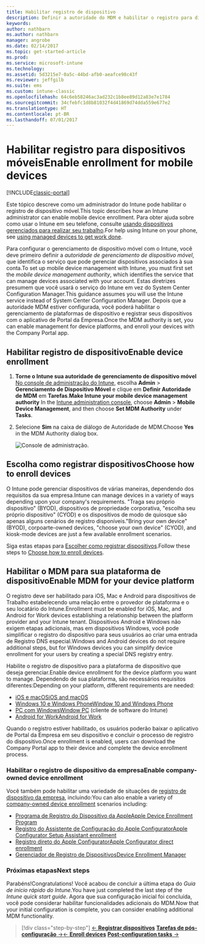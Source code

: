 ```yaml
---
title: Habilitar registro de dispositivo
description: Definir a autoridade do MDM e habilitar o registro para dispositivos iOS, Windows, Android e Mac.
keywords: 
author: nathbarn
ms.author: nathbarn
manager: angrobe
ms.date: 02/14/2017
ms.topic: get-started-article
ms.prod: 
ms.service: microsoft-intune
ms.technology: 
ms.assetid: 5d3215e7-0a5c-44bd-afb0-aeafce98c43f
ms.reviewer: jeffgilb
ms.suite: ems
ms.custom: intune-classic
ms.openlocfilehash: 64c6eb58246ac3ad232c1b8ee89d12a83e7e1784
ms.sourcegitcommit: 34cfebfc1d8b81032f4d41869d74dda559e677e2
ms.translationtype: HT
ms.contentlocale: pt-BR
ms.lasthandoff: 07/01/2017
---
```

# <span data-ttu-id="54810-103">Habilitar registro para dispositivos móveis</span><span class="sxs-lookup"><span data-stu-id="54810-103">Enable enrollment for mobile devices</span></span>
<a id="enable-enrollment-for-mobile-devices" class="xliff"></a>

[!INCLUDE[classic-portal](../includes/classic-portal.md)]

<span data-ttu-id="54810-104">Este tópico descreve como um administrador do Intune pode habilitar o registro de dispositivo móvel.</span><span class="sxs-lookup"><span data-stu-id="54810-104">This topic describes how an Intune administrator can enable mobile device enrollment.</span></span> <span data-ttu-id="54810-105">Para obter ajuda sobre como usar o Intune em seu telefone, consulte [usando dispositivos gerenciados para realizar seu trabalho](https://docs.microsoft.com/intune-user-help/company-portal-frequently-asked-questions).</span><span class="sxs-lookup"><span data-stu-id="54810-105">For help using Intune on your phone, see [using managed devices to get work done](https://docs.microsoft.com/intune-user-help/company-portal-frequently-asked-questions).</span></span>

<span data-ttu-id="54810-106">Para configurar o gerenciamento de dispositivo móvel com o Intune, você deve primeiro definir a *autoridade de gerenciamento de dispositivo móvel*, que identifica o serviço que pode gerenciar dispositivos associados à sua conta.</span><span class="sxs-lookup"><span data-stu-id="54810-106">To set up mobile device management with Intune, you must first set the *mobile device management authority*, which identifies the service that can manage devices associated with your account.</span></span> <span data-ttu-id="54810-107">Estas diretrizes presumem que você usará o serviço do Intune em vez do System Center Configuration Manager.</span><span class="sxs-lookup"><span data-stu-id="54810-107">This guidance assumes you will use the Intune service instead of System Center Configuration Manager.</span></span> <span data-ttu-id="54810-108">Depois que a autoridade MDM estiver configurada, você poderá habilitar o gerenciamento de plataformas de dispositivo e registrar seus dispositivos com o aplicativo de Portal da Empresa.</span><span class="sxs-lookup"><span data-stu-id="54810-108">Once the MDM authority is set, you can enable management for device platforms, and enroll your devices with the Company Portal app.</span></span>

## <span data-ttu-id="54810-109">Habilitar registro de dispositivo</span><span class="sxs-lookup"><span data-stu-id="54810-109">Enable device enrollment</span></span>
<a id="enable-device-enrollment" class="xliff"></a>

1. <span data-ttu-id="54810-110">**Torne o Intune sua autoridade de gerenciamento de dispositivo móvel** [No console de administração do Intune](https://manage.microsoft.com/), escolha **Admin** > **Gerenciamento de Dispositivo Móvel** e clique em **Definir Autoridade de MDM** em **Tarefas**.</span><span class="sxs-lookup"><span data-stu-id="54810-110">**Make Intune your mobile device management authority** In the [Intune administration console](https://manage.microsoft.com/), choose **Admin** > **Mobile Device Management**, and then choose **Set MDM Authority** under **Tasks**.</span></span>  

2. <span data-ttu-id="54810-111">Selecione **Sim** na caixa de diálogo de Autoridade de MDM.</span><span class="sxs-lookup"><span data-stu-id="54810-111">Choose **Yes** in the MDM Authority dialog box.</span></span>

    ![Console de administração.](../media/intune-mdm-authority.png)

## <span data-ttu-id="54810-114">Escolha como registrar dispositivos</span><span class="sxs-lookup"><span data-stu-id="54810-114">Choose how to enroll devices</span></span>
<a id="choose-how-to-enroll-devices" class="xliff"></a>

<span data-ttu-id="54810-115">O Intune pode gerenciar dispositivos de várias maneiras, dependendo dos requisitos da sua empresa.</span><span class="sxs-lookup"><span data-stu-id="54810-115">Intune can manage devices in a variety of ways depending upon your company's requirements.</span></span> <span data-ttu-id="54810-116">"Traga seu próprio dispositivo" (BYOD), dispositivos de propriedade corporativa, "escolha seu próprio dispositivo" (CYOD) e os dispositivos de modo de quiosque são apenas alguns cenários de registro disponíveis.</span><span class="sxs-lookup"><span data-stu-id="54810-116">"Bring your own device" (BYOD), corpoarte-owned devices, "choose your own device" (CYOD), and kiosk-mode devices are just a few available enrollment scenarios.</span></span>

<span data-ttu-id="54810-117">Siga estas etapas para [Escolher como registrar dispositivos](choose-how-to-enroll-devices1.md).</span><span class="sxs-lookup"><span data-stu-id="54810-117">Follow these steps to [Choose how to enroll devices](choose-how-to-enroll-devices1.md).</span></span>

## <span data-ttu-id="54810-118">Habilitar o MDM para sua plataforma de dispositivo</span><span class="sxs-lookup"><span data-stu-id="54810-118">Enable MDM for your device platform</span></span>
<a id="enable-mdm-for-your-device-platform" class="xliff"></a>
<span data-ttu-id="54810-119">O registro deve ser habilitado para iOS, Mac e Android para dispositivos de Trabalho estabelecendo uma relação entre o provedor de plataforma e o seu locatário do Intune.</span><span class="sxs-lookup"><span data-stu-id="54810-119">Enrollment must be enabled for iOS, Mac, and Android for Work devices establishing a relationship between the platform provider and your Intune tenant.</span></span> <span data-ttu-id="54810-120">Dispositivos Android e Windows não exigem etapas adicionais, mas em dispositivos Windows, você pode simplificar o registro do dispositivo para seus usuários ao criar uma entrada de Registro DNS especial.</span><span class="sxs-lookup"><span data-stu-id="54810-120">Windows and Android devices do not require additional steps, but for Windows devices you can simplify device enrollment for your users by creating a special DNS registry entry.</span></span>

<span data-ttu-id="54810-121">Habilite o registro de dispositivo para a plataforma de dispositivo que deseja gerenciar.</span><span class="sxs-lookup"><span data-stu-id="54810-121">Enable device enrollment for the device platform you want to manage.</span></span> <span data-ttu-id="54810-122">Dependendo de sua plataforma, são necessários requisitos diferentes:</span><span class="sxs-lookup"><span data-stu-id="54810-122">Depending on your platform, different requirements are needed:</span></span>

- [<span data-ttu-id="54810-123">iOS e macOS</span><span class="sxs-lookup"><span data-stu-id="54810-123">iOS and macOS</span></span>](/intune-classic/deploy-use/set-up-ios-and-mac-management-with-microsoft-intune)
- [<span data-ttu-id="54810-124">Windows 10 e Windows Phone</span><span class="sxs-lookup"><span data-stu-id="54810-124">Window 10 and Windows Phone</span></span>](/intune-classic/deploy-use/set-up-windows-device-management-with-microsoft-intune)
- [<span data-ttu-id="54810-125">PC com Windows</span><span class="sxs-lookup"><span data-stu-id="54810-125">Window PC</span></span>](/intune-classic/deploy-use/manage-windows-pcs-with-microsoft-intune) (cliente de software do Intune)
- [<span data-ttu-id="54810-126">Android for Work</span><span class="sxs-lookup"><span data-stu-id="54810-126">Android for Work</span></span>](/intune-classic/deploy-use/set-up-android-for-work)

<span data-ttu-id="54810-127">Quando o registro estiver habilitado, os usuários poderão baixar o aplicativo de Portal da Empresa em seu dispositivo e concluir o processo de registro do dispositivo.</span><span class="sxs-lookup"><span data-stu-id="54810-127">Once enrollment is enabled, users can download the Company Portal app to their device and complete the device enrollment process.</span></span>

### <span data-ttu-id="54810-128">Habilitar o registro de dispositivo da empresa</span><span class="sxs-lookup"><span data-stu-id="54810-128">Enable company-owned device enrollment</span></span>
<a id="enable-company-owned-device-enrollment" class="xliff"></a>
<span data-ttu-id="54810-129">Você também pode habilitar uma variedade de situações de [registro de dispositivo da empresa](/intune-classic/deploy-use/manage-corporate-owned-devices), incluindo:</span><span class="sxs-lookup"><span data-stu-id="54810-129">You can also enable a variety of [company-owned device enrollment](/intune-classic/deploy-use/manage-corporate-owned-devices) scenarios including:</span></span>
- [<span data-ttu-id="54810-130">Programa de Registro do Dispositivo da Apple</span><span class="sxs-lookup"><span data-stu-id="54810-130">Apple Device Enrollment Program</span></span>](/intune-classic/deploy-use/ios-device-enrollment-program-in-microsoft-intune)
- [<span data-ttu-id="54810-131">Registro do Assistente de Configuração do Apple Configurator</span><span class="sxs-lookup"><span data-stu-id="54810-131">Apple Configurator Setup Assistant enrollment</span></span>](/intune-classic/deploy-use/ios-setup-assistant-enrollment-in-microsoft-intune)
- [<span data-ttu-id="54810-132">Registro direto do Apple Configurator</span><span class="sxs-lookup"><span data-stu-id="54810-132">Apple Configurator direct enrollment</span></span>](/intune-classic/deploy-use/ios-direct-enrollment-in-microsoft-intune)
- [<span data-ttu-id="54810-133">Gerenciador de Registro de Dispositivos</span><span class="sxs-lookup"><span data-stu-id="54810-133">Device Enrollment Manager</span></span>](/intune-classic/deploy-use/enroll-corporate-owned-devices-with-the-device-enrollment-manager-in-microsoft-intune)

### <span data-ttu-id="54810-134">Próximas etapas</span><span class="sxs-lookup"><span data-stu-id="54810-134">Next steps</span></span>
<a id="next-steps" class="xliff"></a>
<span data-ttu-id="54810-135">Parabéns!</span><span class="sxs-lookup"><span data-stu-id="54810-135">Congratulations!</span></span> <span data-ttu-id="54810-136">Você acabou de concluir a última etapa do *Guia de início rápido do Intune*.</span><span class="sxs-lookup"><span data-stu-id="54810-136">You have just completed the last step of the *Intune quick start guide*.</span></span> <span data-ttu-id="54810-137">Agora que sua configuração inicial foi concluída, você pode considerar habilitar funcionalidades adicionais do MDM.</span><span class="sxs-lookup"><span data-stu-id="54810-137">Now that your initial configuration is complete, you can consider enabling additional MDM functionality.</span></span>

>[!div class="step-by-step"]
>[<span data-ttu-id="54810-138">&larr; **Registrar dispositivos**](.\start-with-a-paid-subscription-to-microsoft-intune-step-8.md)     [**Tarefas de pós-configuração** &rarr;</span><span class="sxs-lookup"><span data-stu-id="54810-138">&larr; **Enroll devices**](.\start-with-a-paid-subscription-to-microsoft-intune-step-8.md)     [**Post-configuration tasks** &rarr;</span></span>](.\post-configuration-tasks.md)  
